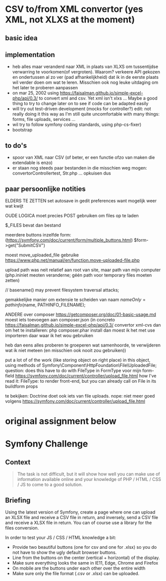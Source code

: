 # CSV to/from XML convertor (yes XML, not XLXS at the moment)

## basic idea

## implementation
- heb alles maar veranderd naar XML in plaats van XLXS om tussentijdse verwarring te voorkomen(of vergroten). Waarom? verkeere API gekozen en ondertussen al zo ver (pad afhankelijkheid) dat ik in de eerste plaats wil verder doen om wat te leren. Misschien ook nog leuke uitdaging om het later te proberen aanpassen
- on mar 25, 2002 using https://faisalman.github.io/simple-excel-php/api/0.3/ to convert xml and csv. Yet xml isn't xlxs ... Maybe a good thing to try to change later on to see if code can be adapted easily
- will try out test-driven development (mocks for controller?) edit: not really doing it this way as I'm still quite uncomfortable with many things: forms, file uploads, services ...
- wil try to follow symfony coding standards, using php-cs-fixer)
- bootstrap 

## to do's 
- spoor van XML naar CSV (of beter, er een functie ofzo van maken die extendable is enzo)
- er staan nog steeds paar bestanden in die misschien weg mogen: convertorControllertest, Str.php ... opkuisen dus

## paar persoonlijke notities 

ELDERS TE ZETTEN
set autosave in gedit preferences want mogelijk weer wat kwijt


OUDE LOGICA
moet precies POST gebruiken om files op te laden

$_FILES bevat dan bestand

meerdere buttons inzelfde form: (https://symfony.com/doc/current/form/multiple_buttons.html)
$form->get("SubmitCSV")

moest move_uploaded_file gebruike https://www.php.net/manual/en/function.move-uploaded-file.php

upload path was neit relatief aan root van site, maar path van mijn computer
(php.ininiet meoten veranderne; géén path voor temporary files moeten zetten)

// basename() may prevent filesystem traversal attacks;

gemakkelijke manier om extensie te scheiden van naam $nameOnly = pathinfo($name, PATHINFO_FILENAME);

ANDERE
over composer
https://getcomposer.org/doc/01-basic-usage.md
moest iets toevoegen aan composer.json (in concreto https://faisalman.github.io/simple-excel-php/api/0.3/ convertor xml-cvs
dan om het te installeren: php composer.phar install
dan moest ik het met use importeren daar waar ik het wou gebruiken

heb dan eens alles proberen te groeperen wat samenhoorde, te verwijderen wat ik niet meteen (en misschien ook nooit zou gebruiken))

put a lot of of the work (like storing object on right place) in this object, using methods of Symfony\Component\HttpFoundation\File\UploadedFile;
question: does this have to do with FileType in FormType voor mijn form-field
https://symfony.com/doc/current/controller/upload_file.html how I've read it: FileType: to render front-end, but you can already call on File in its buildform props

te bekijken: Doctrine doet ook iets van file uploads. nope: niet meer goed volgens https://symfony.com/doc/current/controller/upload_file.html


# original assignment below

# Symfony Challenge

## Context
> The task is not difficult, but it will show how well you can make use of information available online and your 
> knowledge of PHP / HTML / CSS / JS to come to a good solution.

## Briefing
Using the latest version of Symfony, create a page where  one can upload an XLSX file and receive a CSV file in return, and inversely, send a CSV file and receive a XLSX file in return. 
You can of course use a library for the files conversion.

In order to test your JS / CSS / HTML knowledge a bit:

- Provide two beautiful buttons (one for csv and one for .xlsx) so you do not have to show the ugly  default browser buttons.
- Line from the buttons on the center (vertical + horizontal) of the display.
- Make sure everything looks the same in IE11, Edge, Chrome and Firefox
- On mobile are the buttons under each other over the entire width
- Make sure only the file format (.csv or .xlsx) can be uploaded.


